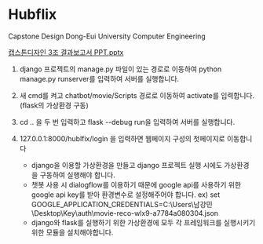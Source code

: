 # Hubflix
Capstone Design
Dong-Eui University Computer Engineering

[캡스톤디자인 3조 결과보고서 PPT.pptx](https://github.com/user-attachments/files/18746214/3.PPT.pptx)


1. django 프로젝트의 manage.py 파일이 있는 경로로 이동하여 python manage.py runserver를 입력하여 서버를 실행합니다.
2. 새 cmd를 켜고 chatbot/movie/Scripts 경로로 이동하여 activate를 입력합니다. (flask의 가상환경 구동)
3. cd .. 을 두 번 입력하고 flask --debug run을 입력하여 서버를 실행합니다.
4. 127.0.0.1:8000/hublfix/login 을 입력하면 웹페이지 구성의 첫페이지로 이동합니다

   * django을 이용할 가상환경을 만들고 django 프로젝트 실행 시에도 가상환경을 구동하여 실행해야 합니다.
   * 챗봇 사용 시 dialogflow를 이용하기 때문에 google api를 사용하기 위한 google api key를 받아 환경변수로 설정해주어야 합니다. ex) set GOOGLE_APPLICATION_CREDENTIALS=C:\Users\남강민\Desktop\Key\auth\movie-reco-wlx9-a7784a080304.json
   * django와 flask를 실행하기 위한 가상환경에 모두 각 프레임워크를 실행시키기 위한 모듈을 설치해야합니다.
